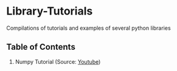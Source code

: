 # Library-Tutorials
Compilations of tutorials and examples of several python libraries

## Table of Contents

1. Numpy Tutorial (Source: [Youtube](https://www.youtube.com/watch?v=7McbggU04ng))
